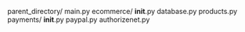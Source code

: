 parent_directory/
       main.py
       ecommerce/
             __init__.py
             database.py
             products.py
             payments/
                    __init__.py
                    paypal.py
                    authorizenet.py
